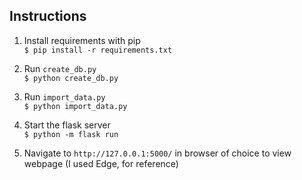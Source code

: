 **Instructions**
---

1. Install requirements with pip\
`$ pip install -r requirements.txt`

2. Run `create_db.py`\
`$ python create_db.py`

3. Run `import_data.py`\
`$ python import_data.py`

4. Start the flask server\
`$ python -m flask run`

5. Navigate to `http://127.0.0.1:5000/` in browser of choice to view webpage (I used Edge, for reference)
